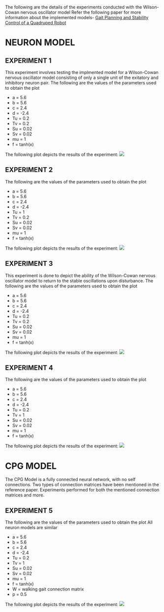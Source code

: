 The following are the details of the experiments conducted with the Wilson-Cowan nervous oscillator model
Refer the following paper for more information about the implemented models-
[Gait Planning and Stability Control of a Quadruped Robot](https://www.hindawi.com/journals/cin/2016/9853070/)
# NEURON MODEL
## EXPERIMENT 1
This experiment involves testing the implmented model for a Wilson-Cowan nervous oscillator model consisting of only a single unit of the exitatory and inhibitory neuron pair.
The following are the values of the parameters used to obtain the plot
- a = 5.6
- b = 5.6
- c = 2.4
- d = -2.4
- Tu = 0.2
- Tv = 0.2
- Su = 0.02
- Sv = 0.02
- mu = 1
- f = tanh(x)

The following plot depicts the results of the experiment:
![](plots/wilson_cowan_exp1.png)

## EXPERIMENT 2
The following are the values of the parameters used to obtain the plot
- a = 5.6 
- b = 5.6 
- c = 2.4 
- d = -2.4
- Tu = 1 
- Tv = 0.2 
- Su = 0.02
- Sv = 0.02
- mu = 1 
- f = tanh(x)

The following plot depicts the results of the experiment:
![](plots/wilson_cowan_exp2.png)

## EXPERIMENT 3
This experiment is done to depict the ability of the Wilson-Cowan nervous oscillator model to return to the stable oscillations upon disturbance.
The following are the values of the parameters used to obtain the plot
- a = 5.6 
- b = 5.6 
- c = 2.4 
- d = -2.4
- Tu = 0.2 
- Tv = 0.2 
- Su = 0.02
- Sv = 0.02
- mu = 1  
- f = tanh(x)

The following plot depicts the results of the experiment:
![](plots/wilson_cowan_exp3.png )

## EXPERIMENT 4
The following are the values of the parameters used to obtain the plot
- a = 5.6 
- b = 5.6 
- c = 2.4 
- d = -2.4
- Tu = 0.2 
- Tv = 1 
- Su = 0.02
- Sv = 0.02
- mu = 1   
- f = tanh(x)

The following plot depicts the results of the experiment:
![](plots/wilson_cowan_exp4.png )

# CPG MODEL
The CPG Model is a fully connected neural network, with no self connections. Two types of connection matrices have been mentioned in the reference paper. 
Experiments performed for both the mentioned connection matrices and more.
## EXPERIMENT 5 
The following are the values of the parameters used to obtain the plot
All neuron models are similar
- a = 5.6 
- b = 5.6 
- c = 2.4 
- d = -2.4
- Tu = 0.2 
- Tv = 1 
- Su = 0.02
- Sv = 0.02
- mu = 1   
- f = tanh(x)
- W = walking gait connection matrix
- p = 0.5


The following plot depicts the results of the experiment:
![](plots/cpg_wilson_cowan_exp1.png)

